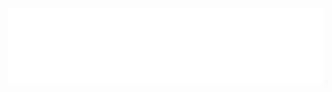 <p align="center">
  <img src="https://raw.githubusercontent.com/Andrewzz/lv10/main/_img/lvl10_transparent_logo_2k.png"/>
</p>
